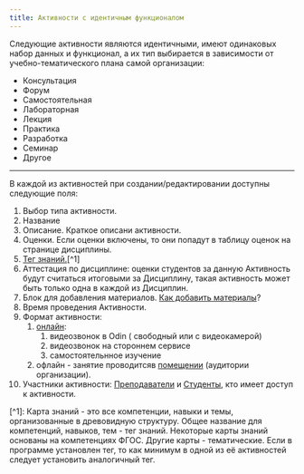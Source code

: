 ```yaml
---
title: Активности с идентичным функционалом
---
```


Следующие активности являются идентичными, имеют одинаковых набор данных и функционал, а их тип выбирается в зависимости от учебно-тематического плана самой организации:

-  Консультация
-  Форум
-  Самостоятельная
-  Лабораторная
-  Лекция
-  Практика
-  Разработка
-  Семинар
-  Другое

---

В каждой из активностей при создании/редактировании доступны следующие поля:

1. Выбор типа активности.
2. Название
3. Описание. Краткое описани активности.
4. Оценки. Если оценки включены, то они попадут в таблицу оценок на странице дисциплины.
5. [Тег знаний.](#user-content-fn-1)\[^1\]
6. Аттестация по дисциплине: оценки студентов за данную Активность будут считаться итоговыми за Дисциплину, такая активность может быть только одна в каждой из Дисциплин.
7. Блок для добавления материалов. [Как добавить материалы](./../../../servisy/biblioteka/dobavlenie-materialov)?
8. Время проведения Активности.
9. Формат активности:
   1. [онлайн](./../../../kommunikaciya/videozvonki):
      1. видеозвонок в  Odin ( свободный или с видеокамерой)
      2. видеозвонок на стороннем сервисе
      3. самостоятельнное изучение
   2. офлайн - занятие проводитсяв [помещении](./../../aktivnosti/broken-reference) (аудитории организации).
10. Участники активности: [Преподаватели](./../../../instrukcii-po-rabote/dlya-administratorov/kak-naznachit-prepodavatelya) и [Студенты](./../../../roli-v-sisteme/studenty), кто имеет доступ к активности.

\[^1\]: Карта знаний - это все компетенции, навыки и темы, организованные в древовидную структуру. Общее название для компетенций, навыков, тем - тег знаний. Некоторые карты знаний основаны на компетенциях ФГОС. Другие карты - тематические. Если в программе установлен тег, то как минимум в одной из её активностей  следует установить  аналогичный тег.